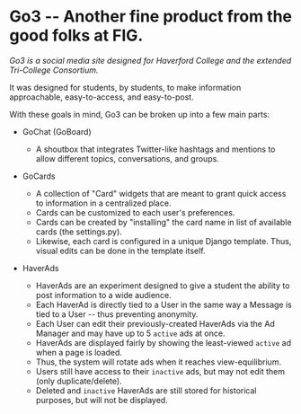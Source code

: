 # Go3 -- Another fine product from the good folks at FIG.

*Go3 is a social media site designed for Haverford College and the extended Tri-College Consortium.*

It was designed for students, by students, to make information approachable, easy-to-access, and easy-to-post.

With these goals in mind, Go3 can be broken up into a few main parts:

 - GoChat (GoBoard)
   - A shoutbox that integrates Twitter-like hashtags and mentions to allow different topics, conversations, and groups.
 
 - GoCards
   - A collection of "Card" widgets that are meant to grant quick access to information in a centralized place.
   - Cards can be customized to each user's preferences.
   - Cards can be created by "installing" the card name in list of available cards (the settings.py).
   - Likewise, each card is configured in a unique Django template. Thus, visual edits can be done in the template itself.
 
 - HaverAds
   - HaverAds are an experiment designed to give a student the ability to post information to a wide audience.
   - Each HaverAd is directly tied to a User in the same way a Message is tied to a User -- thus preventing anonymity.
   - Each User can edit their previously-created HaverAds via the Ad Manager and may have up to 5 `active` ads at once.
   - HaverAds are displayed fairly by showing the least-viewed `active` ad when a page is loaded. 
   - Thus, the system will rotate ads when it reaches view-equilibrium.
   - Users still have access to their `inactive` ads, but may not edit them (only duplicate/delete).
   - Deleted and `inactive` HaverAds are still stored for historical purposes, but will not be displayed.

